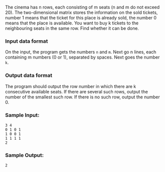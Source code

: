 The cinema has n rows, each consisting of m seats (n and m do not exceed 20). The two-dimensional
matrix stores the information on the sold tickets, number 1 means that the ticket for this place
is already sold, the number 0 means that the place is available. You want to buy k tickets to the
neighbouring seats in the same row. Find whether it can be done.

### Input data format

On the input, the program gets the numbers `n` and `m`. Next go n lines, each containing m numbers (0
or 1), separated by spaces. Next goes the number `k`.

### Output data format

The program should output the row number in which there are k consecutive available seats. If there
are several such rows, output the number of the smallest such row. If there is no such row, output
the number 0.

### Sample Input:

```
3 4
0 1 0 1
1 0 0 1
1 1 1 1
2
```

### Sample Output:

```
2
```
